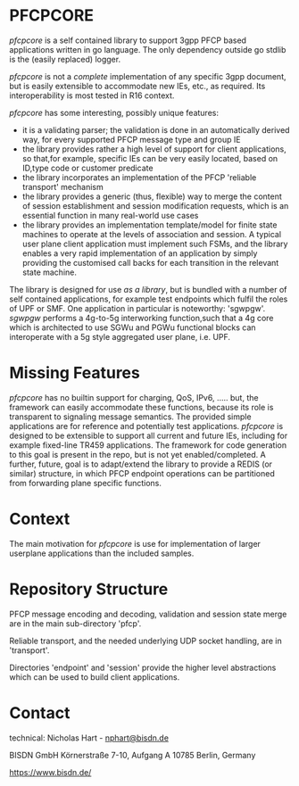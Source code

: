 # PFCPCORE

_pfcpcore_ is a self contained library to support 3gpp PFCP based applications written in go language.
The only dependency outside go stdlib is the (easily replaced) logger.

_pfcpcore_ is not a _complete_ implementation of any specific 3gpp document, but is easily extensible to accommodate new IEs, etc., as required.
Its interoperability is most tested in R16 context.

_pfcpcore_ has some interesting, possibly unique features:

 - it is a validating parser; the validation is done in an automatically derived way, for every supported PFCP message type and group IE
 - the library provides rather a high level of support for client applications, so that,for example, specific IEs can be very easily located, based on ID,type code or customer predicate
 - the library incorporates an implementation of the PFCP 'reliable transport' mechanism
 - the library provides a generic (thus, flexible) way to merge the content of session establishment and session modification requests, which is an essential function in many real-world use cases
 - the library provides an implementation template/model for finite state machines to operate at the levels of association and session.  A typical user plane client application must implement such FSMs, and the library enables a very rapid implementation of an application by simply providing the customised call backs for each transition in the relevant state machine.

 The library is designed for use _as a library_, but is  bundled with a number of self contained applications, for example test endpoints which fulfil the roles of UPF or SMF.  One application in particular is noteworthy: 'sgwpgw'.  _sgwpgw_ performs a 4g-to-5g interworking function,such that a 4g core which is architected to use SGWu and PGWu functional blocks can interoperate with a 5g style aggregated user plane, i.e. UPF.

 # Missing Features

 _pfcpcore_ has no builtin support for charging, QoS, IPv6, ..... but, the framework can easily accommodate these functions, because its role is transparent to signaling message semantics.  The provided simple applications are for reference and potentially test applications.  _pfcpcore_ is designed to be extensible to support all current and future IEs, including for example fixed-line TR459 applications.  The framework for code generation to this goal is present in the repo, but is not yet enabled/completed.  A further, future, goal is to adapt/extend the library to provide a REDIS (or similar) structure, in which PFCP endpoint operations can be partitioned from forwarding plane specific functions.

 # Context

The main motivation for _pfcpcore_ is use for implementation of larger userplane applications than the included samples.

# Repository Structure

PFCP message encoding and decoding, validation and session state merge are in the main sub-directory 'pfcp'.

Reliable transport, and the needed underlying UDP socket handling, are in 'transport'.

Directories 'endpoint' and 'session' provide the higher level abstractions which can be used to build client applications.

# Contact

technical: Nicholas Hart - nphart@bisdn.de

BISDN GmbH
Körnerstraße 7-10, Aufgang A
10785 Berlin, Germany

https://www.bisdn.de/
